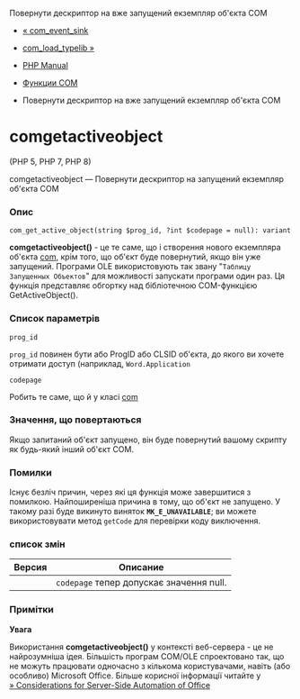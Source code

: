 Повернути дескриптор на вже запущений екземпляр об'єкта COM

-   [« com\_event\_sink](function.com-event-sink.html)
    
-   [com\_load\_typelib »](function.com-load-typelib.html)
    
-   [PHP Manual](index.html)
    
-   [Функции COM](ref.com.html)
    
-   Повернути дескриптор на вже запущений екземпляр об'єкта COM
    

# comgetactiveobject

(PHP 5, PHP 7, PHP 8)

comgetactiveobject — Повернути дескриптор на запущений екземпляр об'єкта COM

### Опис

```methodsynopsis
com_get_active_object(string $prog_id, ?int $codepage = null): variant
```

**comgetactiveobject()** - це те саме, що і створення нового екземпляра об'єкта [com](class.com.html), крім того, що об'єкт буде повернутий, якщо він уже запущений. Програми OLE використовують так звану "`Таблицу Запущенных Объектов`" для можливості запускати програми один раз. Ця функція представляє обгортку над бібліотечною COM-функцією GetActiveObject().

### Список параметрів

`prog_id`

`prog_id` повинен бути або ProgID або CLSID об'єкта, до якого ви хочете отримати доступ (наприклад, `Word.Application`

`codepage`

Робить те саме, що й у класі [com](class.com.html)

### Значення, що повертаються

Якщо запитаний об'єкт запущено, він буде повернутий вашому скрипту як будь-який інший об'єкт COM.

### Помилки

Існує безліч причин, через які ця функція може завершитися з помилкою. Найпоширеніша причина в тому, що об'єкт не запущено. У такому разі буде викинуто виняток **`MK_E_UNAVAILABLE`**; ви можете використовувати метод `getCode` для перевірки коду виключення.

### список змін

| Версия | Описание                                 |
|--------|------------------------------------------|
|        | `codepage` тепер допускає значення null. |

### Примітки

**Увага**

Використання **comgetactiveobject()** у контексті веб-сервера - це не найрозумніша ідея. Більшість програм COM/OLE спроектовано так, що не можуть працювати одночасно з кількома користувачами, навіть (або особливо) Microsoft Office. Більше корисної інформації читайте у [» Considerations for Server-Side Automation of Office](http://support.microsoft.com/kb/257757)
